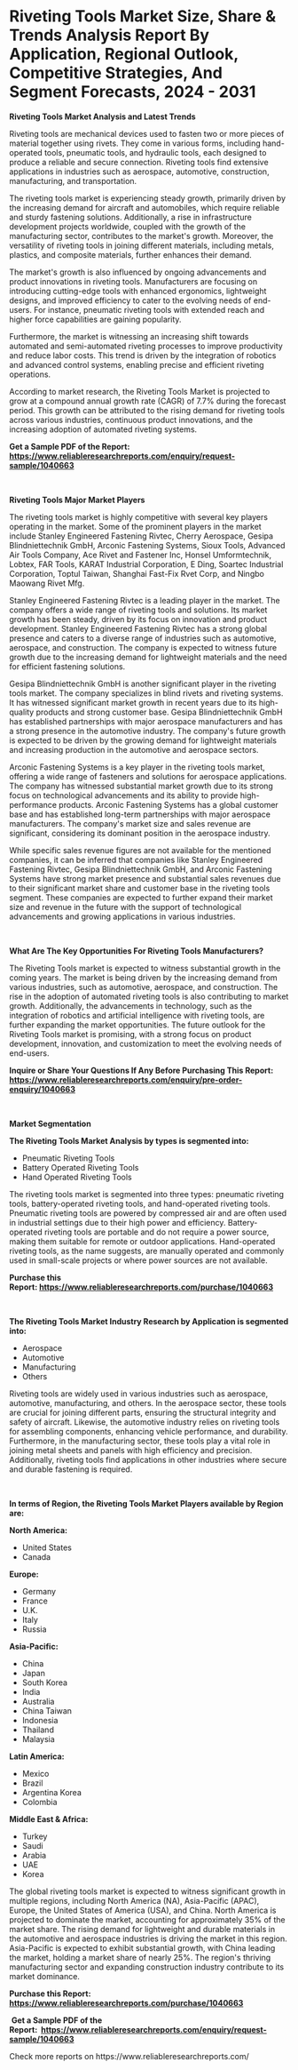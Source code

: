 <p><h1>Riveting Tools Market Size, Share & Trends Analysis Report By Application, Regional Outlook, Competitive Strategies, And Segment Forecasts, 2024 - 2031</h1></p><p><strong>Riveting Tools Market Analysis and Latest Trends</strong></p>
<p><p>Riveting tools are mechanical devices used to fasten two or more pieces of material together using rivets. They come in various forms, including hand-operated tools, pneumatic tools, and hydraulic tools, each designed to produce a reliable and secure connection. Riveting tools find extensive applications in industries such as aerospace, automotive, construction, manufacturing, and transportation.</p><p>The riveting tools market is experiencing steady growth, primarily driven by the increasing demand for aircraft and automobiles, which require reliable and sturdy fastening solutions. Additionally, a rise in infrastructure development projects worldwide, coupled with the growth of the manufacturing sector, contributes to the market's growth. Moreover, the versatility of riveting tools in joining different materials, including metals, plastics, and composite materials, further enhances their demand.</p><p>The market's growth is also influenced by ongoing advancements and product innovations in riveting tools. Manufacturers are focusing on introducing cutting-edge tools with enhanced ergonomics, lightweight designs, and improved efficiency to cater to the evolving needs of end-users. For instance, pneumatic riveting tools with extended reach and higher force capabilities are gaining popularity.</p><p>Furthermore, the market is witnessing an increasing shift towards automated and semi-automated riveting processes to improve productivity and reduce labor costs. This trend is driven by the integration of robotics and advanced control systems, enabling precise and efficient riveting operations.</p><p>According to market research, the Riveting Tools Market is projected to grow at a compound annual growth rate (CAGR) of 7.7% during the forecast period. This growth can be attributed to the rising demand for riveting tools across various industries, continuous product innovations, and the increasing adoption of automated riveting systems.</p></p>
<p><strong>Get a Sample PDF of the Report:&nbsp; <a href="https://www.reliableresearchreports.com/enquiry/request-sample/1040663">https://www.reliableresearchreports.com/enquiry/request-sample/1040663</a></strong></p>
<p>&nbsp;</p>
<p><strong>Riveting Tools Major Market Players</strong></p>
<p><p>The riveting tools market is highly competitive with several key players operating in the market. Some of the prominent players in the market include Stanley Engineered Fastening Rivtec, Cherry Aerospace, Gesipa Blindniettechnik GmbH, Arconic Fastening Systems, Sioux Tools, Advanced Air Tools Company, Ace Rivet and Fastener Inc, Honsel Umformtechnik, Lobtex, FAR Tools, KARAT Industrial Corporation, E Ding, Soartec Industrial Corporation, Toptul Taiwan, Shanghai Fast-Fix Rvet Corp, and Ningbo Maowang Rivet Mfg.</p><p>Stanley Engineered Fastening Rivtec is a leading player in the market. The company offers a wide range of riveting tools and solutions. Its market growth has been steady, driven by its focus on innovation and product development. Stanley Engineered Fastening Rivtec has a strong global presence and caters to a diverse range of industries such as automotive, aerospace, and construction. The company is expected to witness future growth due to the increasing demand for lightweight materials and the need for efficient fastening solutions.</p><p>Gesipa Blindniettechnik GmbH is another significant player in the riveting tools market. The company specializes in blind rivets and riveting systems. It has witnessed significant market growth in recent years due to its high-quality products and strong customer base. Gesipa Blindniettechnik GmbH has established partnerships with major aerospace manufacturers and has a strong presence in the automotive industry. The company's future growth is expected to be driven by the growing demand for lightweight materials and increasing production in the automotive and aerospace sectors.</p><p>Arconic Fastening Systems is a key player in the riveting tools market, offering a wide range of fasteners and solutions for aerospace applications. The company has witnessed substantial market growth due to its strong focus on technological advancements and its ability to provide high-performance products. Arconic Fastening Systems has a global customer base and has established long-term partnerships with major aerospace manufacturers. The company's market size and sales revenue are significant, considering its dominant position in the aerospace industry.</p><p>While specific sales revenue figures are not available for the mentioned companies, it can be inferred that companies like Stanley Engineered Fastening Rivtec, Gesipa Blindniettechnik GmbH, and Arconic Fastening Systems have strong market presence and substantial sales revenues due to their significant market share and customer base in the riveting tools segment. These companies are expected to further expand their market size and revenue in the future with the support of technological advancements and growing applications in various industries.</p></p>
<p>&nbsp;</p>
<p><strong>What Are The Key Opportunities For Riveting Tools Manufacturers?</strong></p>
<p><p>The Riveting Tools market is expected to witness substantial growth in the coming years. The market is being driven by the increasing demand from various industries, such as automotive, aerospace, and construction. The rise in the adoption of automated riveting tools is also contributing to market growth. Additionally, the advancements in technology, such as the integration of robotics and artificial intelligence with riveting tools, are further expanding the market opportunities. The future outlook for the Riveting Tools market is promising, with a strong focus on product development, innovation, and customization to meet the evolving needs of end-users.</p></p>
<p><strong>Inquire or Share Your Questions If Any Before Purchasing This Report: <a href="https://www.reliableresearchreports.com/enquiry/pre-order-enquiry/1040663">https://www.reliableresearchreports.com/enquiry/pre-order-enquiry/1040663</a></strong></p>
<p>&nbsp;</p>
<p><strong>Market Segmentation</strong></p>
<p><strong>The Riveting Tools Market Analysis by types is segmented into:</strong></p>
<p><ul><li>Pneumatic Riveting Tools</li><li>Battery Operated Riveting Tools</li><li>Hand Operated Riveting Tools</li></ul></p>
<p><p>The riveting tools market is segmented into three types: pneumatic riveting tools, battery-operated riveting tools, and hand-operated riveting tools. Pneumatic riveting tools are powered by compressed air and are often used in industrial settings due to their high power and efficiency. Battery-operated riveting tools are portable and do not require a power source, making them suitable for remote or outdoor applications. Hand-operated riveting tools, as the name suggests, are manually operated and commonly used in small-scale projects or where power sources are not available.</p></p>
<p><strong>Purchase this Report:&nbsp;<a href="https://www.reliableresearchreports.com/purchase/1040663">https://www.reliableresearchreports.com/purchase/1040663</a></strong></p>
<p>&nbsp;</p>
<p><strong>The Riveting Tools Market Industry Research by Application is segmented into:</strong></p>
<p><ul><li>Aerospace</li><li>Automotive</li><li>Manufacturing</li><li>Others</li></ul></p>
<p><p>Riveting tools are widely used in various industries such as aerospace, automotive, manufacturing, and others. In the aerospace sector, these tools are crucial for joining different parts, ensuring the structural integrity and safety of aircraft. Likewise, the automotive industry relies on riveting tools for assembling components, enhancing vehicle performance, and durability. Furthermore, in the manufacturing sector, these tools play a vital role in joining metal sheets and panels with high efficiency and precision. Additionally, riveting tools find applications in other industries where secure and durable fastening is required.</p></p>
<p>&nbsp;</p>
<p><strong>In terms of Region, the Riveting Tools Market Players available by Region are:</strong></p>
<p>
    <p> <strong> North America: </strong>
        <ul>
            <li>United States</li>
            <li>Canada</li>
        </ul>
        </p> 
    <p> <strong> Europe: </strong>
        <ul>
            <li>Germany</li>
            <li>France</li>
            <li>U.K.</li>
            <li>Italy</li>
            <li>Russia</li>
        </ul>
        </p> 
    <p> <strong> Asia-Pacific: </strong>
        <ul>
            <li>China</li>
            <li>Japan</li>
            <li>South Korea</li>
            <li>India</li>
            <li>Australia</li>
            <li>China Taiwan</li>
            <li>Indonesia</li>
            <li>Thailand</li>
            <li>Malaysia</li>
        </ul>
        </p> 
    <p> <strong> Latin America: </strong>
        <ul>
            <li>Mexico</li>
            <li>Brazil</li>
            <li>Argentina Korea</li>
            <li>Colombia</li>
        </ul>
        </p> 
    <p> <strong> Middle East & Africa: </strong>
        <ul>
            <li>Turkey</li>
            <li>Saudi</li>
            <li>Arabia</li>
            <li>UAE</li>
            <li>Korea</li>
        </ul>
    </p>
    </p>
<p><p>The global riveting tools market is expected to witness significant growth in multiple regions, including North America (NA), Asia-Pacific (APAC), Europe, the United States of America (USA), and China. North America is projected to dominate the market, accounting for approximately 35% of the market share. The rising demand for lightweight and durable materials in the automotive and aerospace industries is driving the market in this region. Asia-Pacific is expected to exhibit substantial growth, with China leading the market, holding a market share of nearly 25%. The region's thriving manufacturing sector and expanding construction industry contribute to its market dominance.</p></p>
<p><strong>Purchase this Report: <a href="https://www.reliableresearchreports.com/purchase/1040663">https://www.reliableresearchreports.com/purchase/1040663</a></strong></p>
<p>&nbsp;<strong>Get a Sample PDF of the Report:&nbsp;&nbsp;<a href="https://www.reliableresearchreports.com/enquiry/request-sample/1040663">https://www.reliableresearchreports.com/enquiry/request-sample/1040663</a></strong></p>
<p><strong></strong></p>
<p>Check more reports on https://www.reliableresearchreports.com/</p>